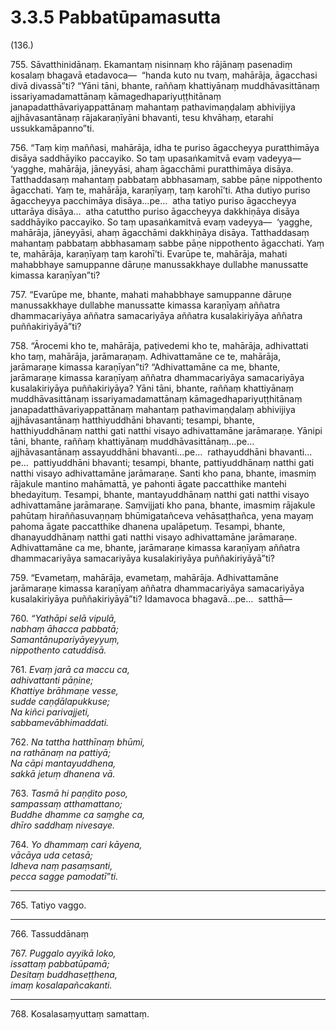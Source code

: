 # 3.3.5 Pabbatūpamasutta

(136.)

755\. Sāvatthinidānaṃ. Ekamantaṃ nisinnaṃ kho rājānaṃ pasenadiṃ kosalaṃ bhagavā etadavoca—  “handa kuto nu tvaṃ, mahārāja, āgacchasi divā divassā”ti? “Yāni tāni, bhante, raññaṃ khattiyānaṃ muddhāvasittānaṃ issariyamadamattānaṃ kāmagedhapariyuṭṭhitānaṃ janapadatthāvariyappattānaṃ mahantaṃ pathavimaṇḍalaṃ abhivijiya ajjhāvasantānaṃ rājakaraṇīyāni bhavanti, tesu khvāhaṃ, etarahi ussukkamāpanno”ti.

756\. “Taṃ kiṃ maññasi, mahārāja, idha te puriso āgaccheyya puratthimāya disāya saddhāyiko paccayiko. So taṃ upasaṅkamitvā evaṃ vadeyya—  ‘yagghe, mahārāja, jāneyyāsi, ahaṃ āgacchāmi puratthimāya disāya. Tatthaddasaṃ mahantaṃ pabbataṃ abbhasamaṃ, sabbe pāṇe nippothento āgacchati. Yaṃ te, mahārāja, karaṇīyaṃ, taṃ karohī’ti. Atha dutiyo puriso āgaccheyya pacchimāya disāya…pe…  atha tatiyo puriso āgaccheyya uttarāya disāya…  atha catuttho puriso āgaccheyya dakkhiṇāya disāya saddhāyiko paccayiko. So taṃ upasaṅkamitvā evaṃ vadeyya—  ‘yagghe, mahārāja, jāneyyāsi, ahaṃ āgacchāmi dakkhiṇāya disāya. Tatthaddasaṃ mahantaṃ pabbataṃ abbhasamaṃ sabbe pāṇe nippothento āgacchati. Yaṃ te, mahārāja, karaṇīyaṃ taṃ karohī’ti. Evarūpe te, mahārāja, mahati mahabbhaye samuppanne dāruṇe manussakkhaye dullabhe manussatte kimassa karaṇīyan”ti?

757\. “Evarūpe me, bhante, mahati mahabbhaye samuppanne dāruṇe manussakkhaye dullabhe manussatte kimassa karaṇīyaṃ aññatra dhammacariyāya aññatra samacariyāya aññatra kusalakiriyāya aññatra puññakiriyāyā”ti?

758\. “Ārocemi kho te, mahārāja, paṭivedemi kho te, mahārāja, adhivattati kho taṃ, mahārāja, jarāmaraṇaṃ. Adhivattamāne ce te, mahārāja, jarāmaraṇe kimassa karaṇīyan”ti? “Adhivattamāne ca me, bhante, jarāmaraṇe kimassa karaṇīyaṃ aññatra dhammacariyāya samacariyāya kusalakiriyāya puññakiriyāya? Yāni tāni, bhante, raññaṃ khattiyānaṃ muddhāvasittānaṃ issariyamadamattānaṃ kāmagedhapariyuṭṭhitānaṃ janapadatthāvariyappattānaṃ mahantaṃ pathavimaṇḍalaṃ abhivijiya ajjhāvasantānaṃ hatthiyuddhāni bhavanti; tesampi, bhante, hatthiyuddhānaṃ natthi gati natthi visayo adhivattamāne jarāmaraṇe. Yānipi tāni, bhante, raññaṃ khattiyānaṃ muddhāvasittānaṃ…pe…  ajjhāvasantānaṃ assayuddhāni bhavanti…pe…  rathayuddhāni bhavanti…pe…  pattiyuddhāni bhavanti; tesampi, bhante, pattiyuddhānaṃ natthi gati natthi visayo adhivattamāne jarāmaraṇe. Santi kho pana, bhante, imasmiṃ rājakule mantino mahāmattā, ye pahonti āgate paccatthike mantehi bhedayituṃ. Tesampi, bhante, mantayuddhānaṃ natthi gati natthi visayo adhivattamāne jarāmaraṇe. Saṃvijjati kho pana, bhante, imasmiṃ rājakule pahūtaṃ hiraññasuvaṇṇaṃ bhūmigatañceva vehāsaṭṭhañca, yena mayaṃ pahoma āgate paccatthike dhanena upalāpetuṃ. Tesampi, bhante, dhanayuddhānaṃ natthi gati natthi visayo adhivattamāne jarāmaraṇe. Adhivattamāne ca me, bhante, jarāmaraṇe kimassa karaṇīyaṃ aññatra dhammacariyāya samacariyāya kusalakiriyāya puññakiriyāyā”ti?

759\. “Evametaṃ, mahārāja, evametaṃ, mahārāja. Adhivattamāne jarāmaraṇe kimassa karaṇīyaṃ aññatra dhammacariyāya samacariyāya kusalakiriyāya puññakiriyāyā”ti? Idamavoca bhagavā…pe…  satthā—

760\. _“Yathāpi selā vipulā,_  
_nabhaṃ āhacca pabbatā;_  
_Samantānupariyāyeyyuṃ,_  
_nippothento catuddisā._  

761\. _Evaṃ jarā ca maccu ca,_  
_adhivattanti pāṇine;_  
_Khattiye brāhmaṇe vesse,_  
_sudde caṇḍālapukkuse;_  
_Na kiñci parivajjeti,_  
_sabbamevābhimaddati._  

762\. _Na tattha hatthīnaṃ bhūmi,_  
_na rathānaṃ na pattiyā;_  
_Na cāpi mantayuddhena,_  
_sakkā jetuṃ dhanena vā._  

763\. _Tasmā hi paṇḍito poso,_  
_sampassaṃ atthamattano;_  
_Buddhe dhamme ca saṃghe ca,_  
_dhīro saddhaṃ nivesaye._  

764\. _Yo dhammaṃ cari kāyena,_  
_vācāya uda cetasā;_  
_Idheva naṃ pasaṃsanti,_  
_pecca sagge pamodatī”ti._  

---

765\. Tatiyo vaggo.

---

766\. Tassuddānaṃ

767\. _Puggalo ayyikā loko,_  
_issattaṃ pabbatūpamā;_  
_Desitaṃ buddhaseṭṭhena,_  
_imaṃ kosalapañcakanti._  

---

768\. Kosalasaṃyuttaṃ samattaṃ.
